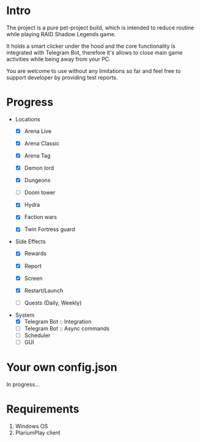 # Intro

The project is a pure pet-project build, which is intended to reduce routine while playing RAID Shadow Legends game.

It holds a smart clicker under the hood and the core functionality is integrated with Telegram Bot, therefore it's allows to close main game activities while being away from your PC.

You are welcome to use without any limitations so far and feel free to support developer by providing test reports.

# Progress

- Locations
  - [x] Arena Live
  - [x] Arena Classic
  - [x] Arena Tag
  - [x] Demon lord
  - [x] Dungeons
  - [ ] Doom tower
  - [x] Hydra
  - [x] Faction wars
  - [x] Twin Fortress guard


- Side Effects
  - [x] Rewards
  - [x] Report
  - [x] Screen
  - [x] Restart/Launch
  - [ ] Quests (Daily, Weekly)


- System
  - [x] Telegram Bot :: Integration
  - [ ] Telegram Bot :: Async commands
  - [ ] Scheduler
  - [ ] GUI 

# Your own config.json
In progress...


# Requirements

1. Windows OS
2. PlariumPlay client
